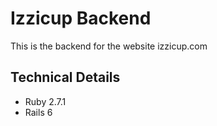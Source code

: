 # Izzicup Backend

This is the backend for the website izzicup.com

## Technical Details

- Ruby 2.7.1
- Rails 6